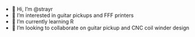 - 👋 Hi, I’m @strayr
- 👀 I’m interested in guitar pickups and FFF printers
- 🌱 I’m currently learning R
- 💞️ I’m looking to collaborate on guitar pickup and CNC coil winder design
<!--- 
- 📫 How to reach me ...
--->
<!---
strayr/strayr is a ✨ special ✨ repository because its `README.md` (this file) appears on your GitHub profile.
You can click the Preview link to take a look at your changes.
--->
